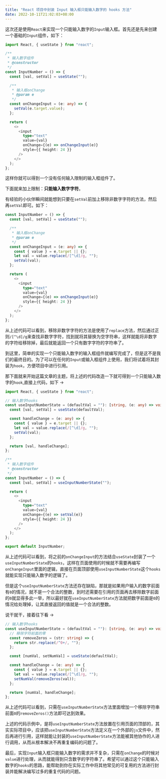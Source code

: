 ```yaml
---
title: "React 项目中封装 Input 输入框只能输入数字的 hooks 方法"
date: 2022-10-11T21:02:03+08:00
---
```


这次还是使用`React`来实现一个只能输入数字的`Input`输入框。首先还是先来创建一个基础的`Input`组件，如下：

```typescript
import React, { useState } from "react";

/**
 * 输入数字组件
 * @constructor
 */
const InputNumber = () => {
  const [val, setVal] = useState("");

  /**
   * 输入框onChange
   * @param e
   */
  const onChangeInput = (e: any) => {
    setVal(e.target.value);
  };

  return (
    <>
      <input
        type="text"
        value={val}
        onChange={(e) => onChangeInput(e)}
        style={{ height: 24 }}
      />
    </>
  );
};
```

这样你就可以得到一个没有任何输入限制的输入框组件了。

下面就来加上限制：**只能输入数字字符**。

有经验的小伙伴瞬间就能想到只要在`setVal`前加上移除非数字字符的方法，然后再`setVal`即可。如下：

```typescript
const InputNumber = () => {
  const [val, setVal] = useState("");

  /**
   * 输入框onChange
   * @param e
   */
  const onChangeInput = (e: any) => {
    const { value } = e.target || {};
    let val = value.replace(/[^\d]/g, "");
    setVal(val);
  };

  return (
    <>
      <input
        type="text"
        value={val}
        onChange={(e) => onChangeInput(e)}
        style={{ height: 24 }}
      />
    </>
  );
};
```

从上述代码可以看到，移除非数字字符的方法是使用了`replace`方法，然后通过正则`/[^\d]/g`来查找非数字字符，找到就将其替换为空字符串，这样就能将非数字的字符给移除掉，最后就能返回一个只有数字字符的字符串了。

到这里，简单的实现一个只能输入数字的输入框组件就编写完成了，但是这不是我们的最终目的。为了可以在任何的`Input`或输入框组件上使用，我们将试着将其封装为`hook`，方便项目中进行引用。

那下面就来开始这篇文章的主题，将上述的代码改造一下就可得到一个只能输入数字的`hook`,直接上代码，如下 →

```typescript
import React, { useState } from "react";

// 输入数字hooks
const useInputNumberState = (defaultVal = ""): [string, (e: any) => void] => {
  const [val, setVal] = useState(defaultVal);

  const handleChange = (e: any) => {
    const { value } = e.target || {};
    let val = value.replace(/[^\d]/g, "");
    setVal(val);
  };

  return [val, handleChange];
};

/**
 * 输入数字组件
 * @constructor
 */
const InputNumber = () => {
  const [val, setVal] = useInputNumberState("");

  return (
    <>
      <input
        type="text"
        value={val}
        onChange={(e) => setVal(e)}
        style={{ height: 24 }}
      />
    </>
  );
};

export default InputNumber;
```

从上述代码可以看到，将之前的`onChangeInput`的方法结合`useState`封装了一个`useInputNumberState`的`hooks`，这样在页面使用的时候就不需要再编写`onChangeInput`里面的逻辑，直接在页面顶部使用`useInputNumberState`这个`hooks`就能实现只能输入数字的逻辑了。

但是这个`useInputNumberState`方法还存在缺陷，那就是如果用户输入的数字前面有`0`的情况，就不是一个合法的整数，到时还需要在引用的页面再去移除数字前面的`0`就显得多此一举，所以最好就在`useInputNumberState`方法就把数字前面是`0`的情况给处理掉，让其直接返回的值就是一个合法的整数。

说干就干，接着往下看 →

```typescript
// 输入数字hooks
const useInputNumberState = (defaultVal = ""): [string, (e: any) => void] => {
  // 移除字符前面的零
  const removeZeros = (str: string) => {
    return str.replace(/^0+/, "");
  };

  const [numVal, setNumVal] = useState(defaultVal);

  const handleChange = (e: any) => {
    const { value } = e.target || {};
    let val = value.replace(/[^\d]/g, "");
    setNumVal(removeZeros(val));
  };

  return [numVal, handleChange];
};
```

从上述代码可以看到，只需在`useInputNumberState`方法里面增加一个移除字符串前面`0`的`removeZeros()`方法即可达到效果。

上述的代码示例中，是将`useInputNumberState`方法放置在引用页面的顶部的，其实实际项目中，应该把`useInputNumberState`方法定义在一个外部的`js`文件中，然后再进行引用，这样就能让封装的`useInputNumberState`方法能被其他协作的人进行调用，从而从根本解决不再重复编码的问题了。

最后，实现`Input`输入框只能输入数字的需求并不复杂，只需在`onChange`的时候对`value`进行处理，从而就能得到只含数字的字符串了。希望可以通过这个只能输入数字的`hooks`的思路，能帮助到你在实际工作中将其他常见的可复用的方法进行封装并能解决编写过多的重复代码的问题。
